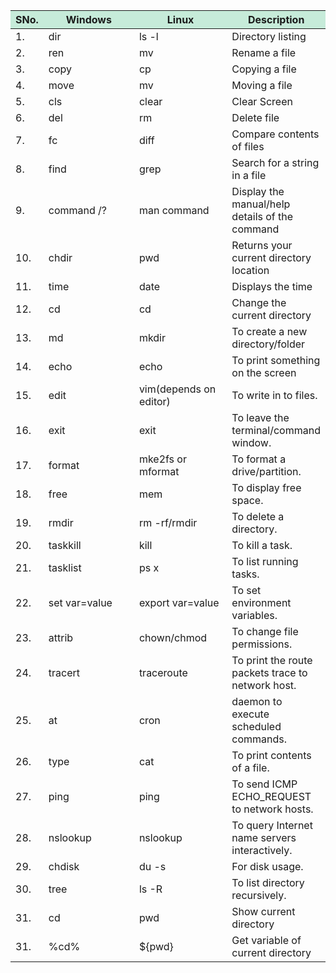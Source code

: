 
<table class="linux-vs-windows-table">
    <thead>
      <tr><th style="background-color:#c6ebd9;width:10%">SNo.</th>
        <th style="background-color:#c6ebd9;width:30%">Windows</th>
        <th style="background-color:#c6ebd9;width:30%">Linux</th>
        <th style="background-color:#c6ebd9;width:30%">Description</th>
      </tr>
    </thead>
    <tbody>
      <tr> <td>1.</td> <td>dir</td><td>ls -l</td><td>Directory listing</td></tr>
      <tr> <td>2.</td> <td>ren</td> <td>mv</td><td>Rename a file</td> </tr>
      <tr><td>3.</td><td>copy</td><td>cp</td><td>Copying a file</td></tr>
      <tr><td>4.</td><td>move</td><td>mv</td><td>Moving a file</td></tr>
      <tr><td>5.</td><td>cls</td><td>clear</td><td>Clear Screen</td></tr>
      <tr><td>6.</td><td>del</td><td>rm</td><td>Delete file</td></tr>
      <tr><td>7.</td><td>fc</td><td>diff</td><td>Compare contents of files</td></tr>
      <tr><td>8.</td><td>find</td><td>grep</td><td>Search for a string in a file</td></tr>
      <tr><td>9.</td><td>command /?</td><td>man command</td><td>Display the manual/help details of the command</td></tr>
      <tr><td>10.</td><td>chdir</td><td>pwd</td><td>Returns your current directory location</td></tr>
      <tr><td>11.</td><td>time</td><td>date</td><td>Displays the time</td></tr>
      <tr><td>12.</td><td>cd</td><td>cd</td><td>Change the current directory</td></tr>
      <tr><td>13.</td><td>md</td><td>mkdir</td><td>To create a new directory/folder</td></tr>
      <tr><td>14.</td><td>echo</td><td>echo</td><td>To print something on the screen</td></tr>
      <tr><td>15.</td><td>edit</td><td>vim(depends on editor)</td><td>To write in to files.</td></tr>
      <tr><td>16.</td><td>exit</td><td>exit</td><td>To leave the terminal/command window.</td></tr>
      <tr><td>17.</td><td>format</td><td>mke2fs or mformat</td><td>To format a drive/partition.</td></tr>
      <tr><td>18.</td><td>free</td><td>mem</td><td>To display free space.</td></tr>
      <tr><td>19.</td><td>rmdir</td><td>rm -rf/rmdir</td><td>To delete a directory.</td></tr>
      <tr><td>20.</td><td>taskkill</td><td>kill</td><td>To kill a task.</td></tr>
      <tr><td>21.</td><td>tasklist</td><td>ps x</td><td>To list running tasks.</td></tr>
      <tr><td>22.</td><td>set var=value</td><td>export var=value</td><td>To set environment variables.</td></tr>
      <tr><td>23.</td><td>attrib</td><td>chown/chmod</td><td>To change file permissions.</td></tr>
      <tr><td>24.</td><td>tracert</td><td>traceroute</td><td>To print the route packets trace to network host.</td></tr>
      <tr><td>25.</td><td>at</td><td>cron</td><td>daemon to execute scheduled commands.</td></tr>
      <tr><td>26.</td><td>type</td><td>cat</td><td>To print contents of a file.</td></tr>
      <tr><td>27.</td><td>ping</td><td>ping</td><td>To send ICMP ECHO_REQUEST to network hosts.</td></tr>
      <tr><td>28.</td><td>nslookup</td><td>nslookup</td><td>To query Internet name servers interactively.</td></tr>
      <tr><td>29.</td><td>chdisk</td><td>du -s</td><td>For disk usage.</td></tr>
      <tr><td>30.</td><td>tree</td><td>ls -R</td><td>To list directory recursively.</td></tr>
      <tr><td>31.</td><td> cd </td><td> pwd </td><td>Show current directory</td></tr>
      <tr><td>31.</td><td> %cd% </td><td> ${pwd} </td><td>Get variable of current directory</td></tr>

  </tbody>
